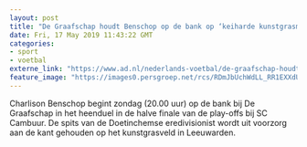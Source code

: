 ```yaml
---
layout: post
title: "De Graafschap houdt Benschop op de bank op ‘keiharde kunstgrasmat’ van SC Cambuur"
date: Fri, 17 May 2019 11:43:22 GMT
categories: 
- sport 
- voetbal 
externe_link: "https://www.ad.nl/nederlands-voetbal/de-graafschap-houdt-benschop-op-de-bank-op-keiharde-kunstgrasmat-van-sc-cambuur~a8c3d43b/"
feature_image: "https://images0.persgroep.net/rcs/RDmJbUchWdLL_RR1EXXdUJEhjKk/diocontent/148101732/_fitwidth/400/?appId=21791a8992982cd8da851550a453bd7f&quality=0.7"
---
```


Charlison Benschop begint zondag (20.00 uur) op de bank bij De Graafschap in het heenduel in de halve finale van de play-offs bij SC Cambuur. De spits van de Doetinchemse eredivisionist wordt uit voorzorg aan de kant gehouden op het kunstgrasveld in Leeuwarden.
